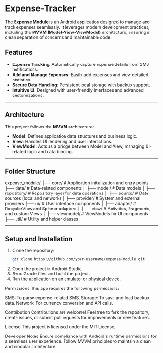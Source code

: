# Expense-Tracker

The **Expense Module** is an Android application designed to manage and track expenses seamlessly. It leverages modern development practices, including the **MVVM (Model-View-ViewModel)** architecture, ensuring a clean separation of concerns and maintainable code.

## Features
- **Expense Tracking**: Automatically capture expense details from SMS notifications.
- **Add and Manage Expenses**: Easily add expenses and view detailed statistics.
- **Secure Data Handling**: Persistent local storage with backup support.
- **Intuitive UI**: Designed with user-friendly interfaces and advanced customizations.

---

## Architecture
This project follows the **MVVM** architecture:
- **Model**: Defines application data structures and business logic.
- **View**: Handles UI rendering and user interactions.
- **ViewModel**: Acts as a bridge between Model and View, managing UI-related logic and data binding.

---

## Folder Structure
expense_module/ 
├── core/ # Application initialization and entry points 
├── data/ # Data-related components │ 
├── model/ # Data models │ 
├── repository/ # Repository layer for data operations │ 
├── source/ # Data sources (local and network) │ 
├── provider/ # System and external providers 
├── ui/ # User interface components │ 
├── adapter/ # RecyclerView and Spinner adapters │ 
├── view/ # Activities, Fragments, and custom Views │ 
├── viewmodel/ # ViewModels for UI components 
├── util/ # Utility and helper classes


---

## Setup and Installation
1. Clone the repository:
   ```bash
   git clone https://github.com/your-username/expense-module.git
2. Open the project in Android Studio.
3. Sync Gradle files and build the project.
4. Run the application on an emulator or physical device.

Permissions
This app requires the following permissions:

SMS: To parse expense-related SMS.
Storage: To save and load backup data.
Network: For currency conversion and API calls.

Contribution
Contributions are welcome! Feel free to fork the repository, create issues, or submit pull requests for improvements or new features.

License
This project is licensed under the MIT License.

Developer Notes
Ensure compliance with Android's runtime permissions for a seamless user experience.
Follow MVVM principles to maintain a clean and modular architecture.
